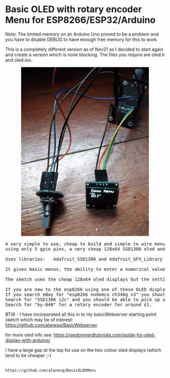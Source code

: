 <h1>Basic OLED with rotary encoder Menu for ESP8266/ESP32/Arduino</h1>
Note: The limited memory on an Arduino Uno proved to be a problem and you have to disable DEBUG to have enough free memory for this to work

This is a completely different version as of Nov21 as I decided to start again and create a version which is none blocking.  The files you require are oled.h and oled.ino.

<p align="center"><img src="/images/menu.jpg" width="80%"/></p>

<pre>
A very simple to use, cheap to build and simple to wire menu system using an oled and rotary encoder
using only 5 gpio pins, a very cheap 128x64 SSD1306 oled and a rotary encoder board

Uses libraries:   Adafruit_SSD1306 and Adafruit_GFX_Library
    
It gives basic menus, the ability to enter a numerical value or choose from a list of options.
            
The sketch uses the cheap 128x64 oled displays but the settings can be changed to work with different size displays.

If you are new to the esp8266 using one of these OLED displays would be a very interesting and cheap introduction to using them.
If you search eBay for "esp8266 nodemcu ch340g v3" you should be able to pick up an esp8266 module for around £3.
Search for "SSD1306 i2c" and you should be able to pick up an oled display like the one in the picture above for around £3.
Search for "ky-040" for a rotary encoder for around £1.
</pre>

BTW - I have incorporated all this in to my basicWebserver starting point sketch which may be of interest: https://github.com/alanesq/BasicWebserver

for more oled info see: https://randomnerdtutorials.com/guide-for-oled-display-with-arduino/

I have a large gap at the top for use on the two colour oled displays (which tend to be cheaper ;-)


                                                                                  https://github.com/alanesq/BasicOLEDMenu
